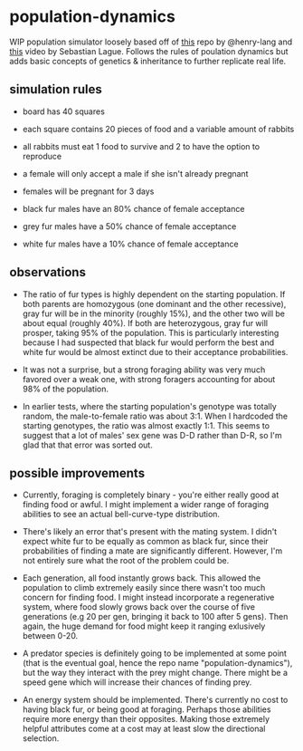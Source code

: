 # population-dynamics

WIP population simulator loosely based off of [this](https://github.com/henry-lang/bio-sim) repo by @henry-lang and [this](https://www.youtube.com/watch?v=r_It_X7v-1E) video by Sebastian Lague. Follows the rules of poulation dynamics but adds basic concepts of genetics & inheritance to further replicate real life.

## simulation rules
* board has 40 squares
* each square contains 20 pieces of food and a variable amount of rabbits

* all rabbits must eat 1 food to survive and 2 to have the option to reproduce
* a female will only accept a male if she isn't already pregnant
* females will be pregnant for 3 days

* black fur males have an 80% chance of female acceptance
* grey fur males have a 50% chance of female acceptance
* white fur males have a 10% chance of female acceptance

## observations

* The ratio of fur types is highly dependent on the starting population. If both parents are homozygous (one dominant and the other recessive), gray fur will be in the minority (roughly 15%), and the other two will be about equal (roughly 40%). If both are heterozygous, gray fur will prosper, taking 95% of the population. This is particularly interesting because I had suspected that black fur would perform the best and white fur would be almost extinct due to their acceptance probabilities.

* It was not a surprise, but a strong foraging ability was very much favored over a weak one, with strong foragers accounting for about 98% of the population.

* In earlier tests, where the starting population's genotype was totally random, the male-to-female ratio was about 3:1. When I hardcoded the starting genotypes, the ratio was almost exactly 1:1. This seems to suggest that a lot of males' sex gene was D-D rather than D-R, so I'm glad that that error was sorted out.

## possible improvements

* Currently, foraging is completely binary - you're either really good at finding food or awful. I might implement a wider range of foraging abilities to see an actual bell-curve-type distribution.

* There's likely an error that's present with the mating system. I didn't expect white fur to be equally as common as black fur, since their probabilities of finding a mate are significantly different. However, I'm not entirely sure what the root of the problem could be.

* Each generation, all food instantly grows back. This allowed the population to climb extremely easily since there wasn't too much concern for finding food. I might instead incorporate a regenerative system, where food slowly grows back over the course of five generations (e.g 20 per gen, bringing it back to 100 after 5 gens). Then again, the huge demand for food might keep it ranging exlusively between 0-20.

* A predator species is definitely going to be implemented at some point (that is the eventual goal, hence the repo name "population-dynamics"), but the way they interact with the prey might change. There might be a speed gene which will increase their chances of finding prey.

* An energy system should be implemented. There's currently no cost to having black fur, or being good at foraging. Perhaps those abilities require more energy than their opposites. Making those extremely helpful attributes come at a cost may at least slow the directional selection.